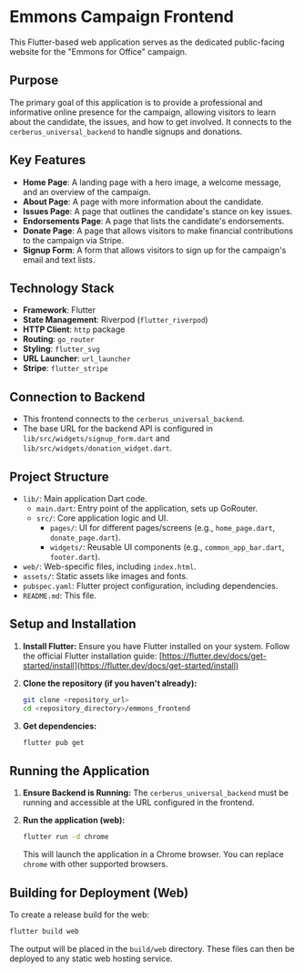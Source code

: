 # Emmons Campaign Frontend

This Flutter-based web application serves as the dedicated public-facing website for the "Emmons for Office" campaign.

## Purpose

The primary goal of this application is to provide a professional and informative online presence for the campaign, allowing visitors to learn about the candidate, the issues, and how to get involved. It connects to the `cerberus_universal_backend` to handle signups and donations.

## Key Features

*   **Home Page**: A landing page with a hero image, a welcome message, and an overview of the campaign.
*   **About Page**: A page with more information about the candidate.
*   **Issues Page**: A page that outlines the candidate's stance on key issues.
*   **Endorsements Page**: A page that lists the candidate's endorsements.
*   **Donate Page**: A page that allows visitors to make financial contributions to the campaign via Stripe.
*   **Signup Form**: A form that allows visitors to sign up for the campaign's email and text lists.

## Technology Stack

*   **Framework**: Flutter
*   **State Management**: Riverpod (`flutter_riverpod`)
*   **HTTP Client**: `http` package
*   **Routing**: `go_router`
*   **Styling**: `flutter_svg`
*   **URL Launcher**: `url_launcher`
*   **Stripe**: `flutter_stripe`

## Connection to Backend

*   This frontend connects to the `cerberus_universal_backend`.
*   The base URL for the backend API is configured in `lib/src/widgets/signup_form.dart` and `lib/src/widgets/donation_widget.dart`.

## Project Structure

*   `lib/`: Main application Dart code.
    *   `main.dart`: Entry point of the application, sets up GoRouter.
    *   `src/`: Core application logic and UI.
        *   `pages/`: UI for different pages/screens (e.g., `home_page.dart`, `donate_page.dart`).
        *   `widgets/`: Reusable UI components (e.g., `common_app_bar.dart`, `footer.dart`).
*   `web/`: Web-specific files, including `index.html`.
*   `assets/`: Static assets like images and fonts.
*   `pubspec.yaml`: Flutter project configuration, including dependencies.
*   `README.md`: This file.

## Setup and Installation

1.  **Install Flutter:**
    Ensure you have Flutter installed on your system. Follow the official Flutter installation guide: [https://flutter.dev/docs/get-started/install](https://flutter.dev/docs/get-started/install)

2.  **Clone the repository (if you haven't already):**
    ```bash
    git clone <repository_url>
    cd <repository_directory>/emmons_frontend
    ```

3.  **Get dependencies:**
    ```bash
    flutter pub get
    ```

## Running the Application

1.  **Ensure Backend is Running:**
    The `cerberus_universal_backend` must be running and accessible at the URL configured in the frontend.

2.  **Run the application (web):**
    ```bash
    flutter run -d chrome
    ```
    This will launch the application in a Chrome browser. You can replace `chrome` with other supported browsers.

## Building for Deployment (Web)

To create a release build for the web:
```bash
flutter build web
```
The output will be placed in the `build/web` directory. These files can then be deployed to any static web hosting service.